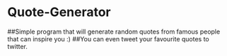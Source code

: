# Quote-Generator
##Simple program that will generate random quotes from famous people that can inspire you :)
##You can even tweet your favourite quotes to twitter.
